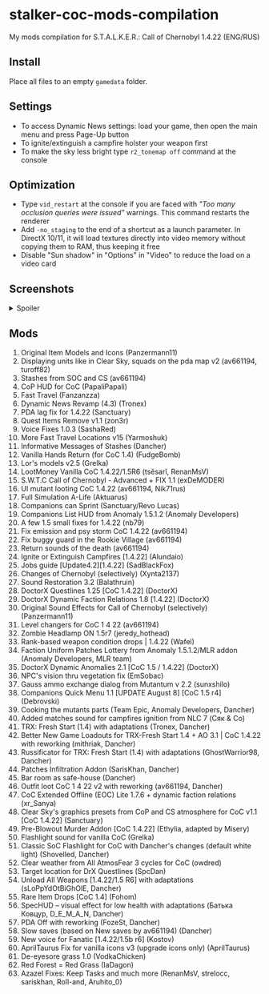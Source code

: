 # stalker-coc-mods-compilation
My mods compilation for S.T.A.L.K.E.R.: Call of Chernobyl 1.4.22 (ENG/RUS)

Install
---
Place all files to an empty `gamedata` folder.

Settings
---
* To access Dynamic News settings: load your game, then open the main menu and press Page-Up button
* To ignite/extinguish a campfire holster your weapon first
* To make the sky less bright type `r2_tonemap off` command at the console

Optimization
---
* Type `vid_restart` at the console if you are faced with _"Too many occlusion queries were issued"_ warnings. This command restarts the renderer
* Add `-no_staging` to the end of a shortcut as a launch parameter. In DirectX 10/11, it will load textures directly into video memory without copying them to RAM, thus keeping it free
* Disable "Sun shadow" in "Options" in "Video" to reduce the load on a video card

Screenshots
---
<details>
<summary>Spoiler</summary>

[![1.jpg](https://i.postimg.cc/R0VBJvdW/1.jpg)](https://postimg.cc/9DSSv5v2)
[![2.jpg](https://i.postimg.cc/MHR2JH6F/2.jpg)](https://postimg.cc/7JxQgxT3)
[![3.jpg](https://i.postimg.cc/y6SzZQmy/3.jpg)](https://postimg.cc/CdYty46R)
[![4.jpg](https://i.postimg.cc/J4VCcNKV/4.jpg)](https://postimg.cc/8sHYTrqt)
[![5.jpg](https://i.postimg.cc/DZRkNLTG/5.jpg)](https://postimg.cc/FdbBdf1F)
[![6.jpg](https://i.postimg.cc/765rXXpD/6.jpg)](https://postimg.cc/bDf5w0yF)
[![7.jpg](https://i.postimg.cc/Gp71k6gq/7.jpg)](https://postimg.cc/bGtMPVht)
[![8.jpg](https://i.postimg.cc/QdjLvjRf/8.jpg)](https://postimg.cc/fJqg9QWd)
[![9.jpg](https://i.postimg.cc/rF1XhDYd/9.jpg)](https://postimg.cc/zVGcvGN5)

</details>

Mods
---
1. Original Item Models and Icons (Panzermann11)
2. Displaying units like in Clear Sky, squads on the pda map v2 (av661194, turoff82)
3. Stashes from SOC and CS (av661194)
4. CoP HUD for CoC (PapaliPapali)
5. Fast Travel (Fanzanzza)
6. Dynamic News Revamp (4.3) (Tronex)
7. PDA lag fix for 1.4.22 (Sanctuary)
8. Quest Items Remove v1.1 (zon3r)
9. Voice Fixes 1.0.3 (SashaRed)
10. More Fast Travel Locations v15 (Yarmoshuk)
11. Informative Messages of Stashes (Dancher)
12. Vanilla Hands Return (for CoC 1.4) (FudgeBomb)
13. Lor's models v2.5 (Grelka)
14. LootMoney Vanilla CoC 1.4.22/1.5R6 (tsěsarĭ, RenanMsV)
15. S.W.T.C Call of Chernobyl - Advanced + FIX 1.1 (exDeMODER)
16. UI mutant looting CoC 1.4.22 (av661194, Nik71rus)
17. Full Simulation A-Life (Aktuarus)
18. Companions can Sprint (Sanctuary/Revo Lucas)
19. Companions List HUD from Anomaly 1.5.1.2 (Anomaly Developers)
20. A few 1.5 small fixes for 1.4.22 (nb79)
21. Fix emission and psy storm CoC 1.4.22 (av661194)
22. Fix buggy guard in the Rookie Village (av661194)
23. Return sounds of the death (av661194)
24. Ignite or Extinguish Campfires [1.4.22] (Alundaio)
25. Jobs guide [Update4.2][1.4.22] (SadBlackFox)
26. Changes of Chernobyl (selectively) (Xynta2137)
27. Sound Restoration 3.2 (Balathruin)
28. DoctorX Questlines 1.25 [CoC 1.4.22] (DoctorX)
29. DoctorX Dynamic Faction Relations 1.8 [1.4.22] (DoctorX)
30. Original Sound Effects for Call of Chernobyl (selectively) (Panzermann11)
31. Level changers for CoC 1 4 22 (av661194)
32. Zombie Headlamp ON 1.5r7 (jeredy_hothead)
33. Rank-based weapon condition drops | 1.4.22 (Wafel)
34. Faction Uniform Patches Lottery from Anomaly 1.5.1.2/MLR addon (Anomaly Developers, MLR team)
35. DoctorX Dynamic Anomalies 2.1 [CoC 1.5 / 1.4.22] (DoctorX)
36. NPC's vision thru vegetation fix (EmSobac)
37. Gauss ammo exchange dialog from Mutantum v 2.2 (sunxshilo)
38. Companions Quick Menu 1.1 [UPDATE August 8] [CoC 1.5 r4] (Debrovski)
39. Cooking the mutants parts (Team Epic, Anomaly Developers, Dancher)
40. Added matches sound for campfires ignition from NLC 7 (Сяк & Co)
41. TRX: Fresh Start (1.4) with adaptations (Tronex, Dancher)
42. Better New Game Loadouts for TRX-Fresh Start 1.4 + AO 3.1 | CoC 1.4.22 with reworking (mithriak, Dancher)
43. Russificator for TRX: Fresh Start (1.4) with adaptations (GhostWarrior98, Dancher)
44. Patches Infiltration Addon (SarisKhan, Dancher)
45. Bar room as safe-house (Dancher)
46. Outfit loot CoC 1 4 22 v2 with reworking (av661194, Dancher)
47. CoC Extended Offline (EOC) Lite 1.7.6 + dynamic faction relations (xr_Sanya)
48. Clear Sky's graphics presets from CoP and CS atmosphere for CoC v1.1 [CoC 1.4.22] (Sanctuary)
49. Pre-Blowout Murder Addon [CoC 1.4.22] (Ethylia, adapted by Misery)
50. Flashlight sound for vanilla CoC (Grelka)
51. Classic SoC Flashlight for CoC with Dancher's changes (default white light) (Shovelled, Dancher)
52. Clear weather from All AtmosFear 3 cycles for CoC (owdred)
53. Target location for DrX Questlines (SpcDan)
54. Unload All Weapons [1.4.22/1.5 R6] with adaptations (sLoPpYdOtBiGhOlE, Dancher)
55. Rare Item Drops [CoC 1.4] (Fohom)
56. SpecHUD – visual effect for low health with adaptations (Батька Ковцур, D_E_M_A_N, Dancher)
57. PDA Off with reworking (FozeSt, Dancher)
58. Slow saves (based on New saves by av661194) (Dancher)
59. New voice for Fanatic [1.4.22/1.5b r6] (Kostov)
60. AprilTaurus Fix for vanilla icons v3 (upgrade icons only) (AprilTaurus)
61. De-eyesore grass 1.0 (VodkaChicken)
62. Red Forest = Red Grass (IaDagon)
63. Azazel Fixes: Keep Tasks and much more (RenanMsV, strelocc, sariskhan, Roll-and, Aruhito_0)

